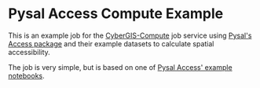 # Pysal Access Compute Example

This is an example job for the [CyberGIS-Compute](https://cybergis.github.io/cybergis-compute-python-sdk/index.html) job service using [Pysal's Access package](https://pysal.org/access/index.html) and their example datasets to calculate spatial accessibility.

The job is very simple, but is based on one of [Pysal Access' example notebooks](https://github.com/pysal/access/blob/main/notebooks/Generating%20and%20Plotting%20a%20Variety%20of%20Access%20Scores.ipynb). 